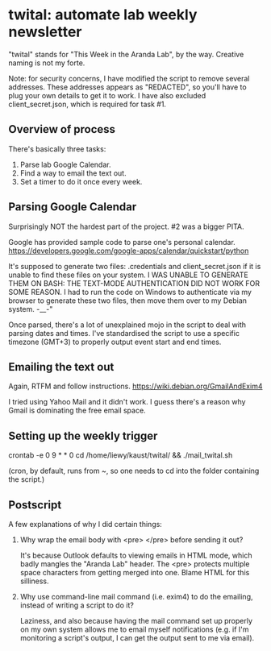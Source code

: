 # twital: automate lab weekly newsletter #

"twital" stands for "This Week in the Aranda Lab", by the way. Creative naming is not my forte.

Note: for security concerns, I have modified the script to remove several addresses. These addresses appears as "REDACTED", so you'll have to plug your own details to get it to work. I have also excluded client_secret.json, which is required for task #1.

## Overview of process ##
There's basically three tasks:

1. Parse lab Google Calendar.
2. Find a way to email the text out.
3. Set a timer to do it once every week.

## Parsing Google Calendar ##
Surprisingly NOT the hardest part of the project. #2 was a bigger PITA.

Google has provided sample code to parse one's personal calendar.
https://developers.google.com/google-apps/calendar/quickstart/python

It's supposed to generate two files: .credentials and client_secret.json if it is unable to find these files on your system. I WAS UNABLE TO GENERATE THEM ON BASH: THE TEXT-MODE AUTHENTICATION DID NOT WORK FOR SOME REASON. I had to run the code on Windows to authenticate via my browser to generate these two files, then move them over to my Debian system. -__-"

Once parsed, there's a lot of unexplained mojo in the script to deal with parsing dates and times. I've standardised the script to use a specific timezone (GMT+3) to properly output event start and end times.

## Emailing the text out ##
Again, RTFM and follow instructions.
https://wiki.debian.org/GmailAndExim4

I tried using Yahoo Mail and it didn't work. I guess there's a reason why Gmail is dominating the free email space.

## Setting up the weekly trigger ##
crontab -e
0 9 * * 0 cd /home/liewy/kaust/twital/ && ./mail_twital.sh

(cron, by default, runs from ~, so one needs to cd into the folder containing the script.)

## Postscript ##
A few explanations of why I did certain things:

1. Why wrap the email body with \<pre\> \</pre\> before sending it out?

	It's because Outlook defaults to viewing emails in HTML mode, which badly mangles the "Aranda Lab" header. The \<pre\> protects multiple space characters from getting merged into one. Blame HTML for this silliness.

2. Why use command-line mail command (i.e. exim4) to do the emailing, instead of writing a script to do it?

	Laziness, and also because having the mail command set up properly on my own system allows me to email myself notifications (e.g. if I'm monitoring a script's output, I can get the output sent to me via email).